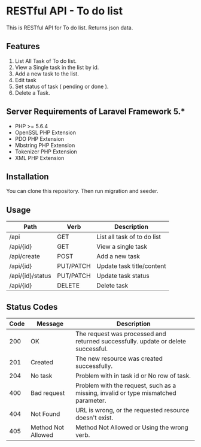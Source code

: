 # RESTful API - To do list

This is RESTful API for To do list.
Returns json data.

## Features
1. List All Task of To do list.
2. View a Single task in the list by id.
3. Add a new task to the list.
4. Edit task 
5. Set status of task ( pending or done ).
6. Delete a Task.

## Server Requirements of Laravel Framework 5.*
- PHP >= 5.6.4
- OpenSSL PHP Extension
- PDO PHP Extension
- Mbstring PHP Extension
- Tokenizer PHP Extension
- XML PHP Extension


## Installation

You can clone this repository.
Then run migration and seeder.



## Usage

| Path        		| Verb 		| Description  					|
| ----------------- | --------- | -----------------------------	|
| /api     			| GET 		| List all task of to do list	|
| /api/{id}     	| GET		| View a single task 			|
| /api/create   	| POST		| Add a new task 				|
| /api/{id} 		| PUT/PATCH | Update task title/content 	|
| /api/{id}/status 	| PUT/PATCH | Update task status 			|
| /api/{id} 		| DELETE  	| Delete task 					|


## Status Codes
| Code  | Message 				| Description																		|
| ------| --------------------- | ---------------------------------------------------------------------------------	|
| 200	| OK 					| The request was processed and returned successfully. update or delete successful.	|
| 201   | Created				| The new resource was created successfully.										|
| 204   | No task				| Problem with in task id or No row of task.										|
| 400  	| Bad request 			| Problem with the request, such as a missing, invalid or type mismatched parameter.|
| 404  	| Not Found 			| URL is wrong, or the requested resource doesn't exist. 							|
| 405  	| Method Not Allowed 	| Method Not Allowed or Using the wrong verb. 										|
